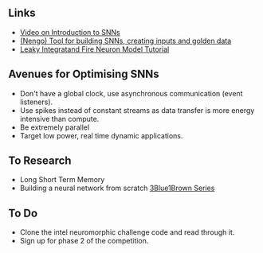 ## Links 
* [Video on Introduction to SNNs](https://www.youtube.com/watch?v=PeW-TN3P1hk)
* [(Nengo) Tool for building SNNs, creating inputs and golden data](https://www.nengo.ai/)
* [Leaky Integratand Fire Neuron Model Tutorial](https://compneuro.neuromatch.io/tutorials/W2D3_BiologicalNeuronModels/student/W2D3_Tutorial1.html)

## Avenues for Optimising SNNs
* Don't have a global clock, use asynchronous communication (event listeners).
* Use spikes instead of constant streams as data transfer is more energy intensive than compute.
* Be extremely parallel 
* Target low power, real time dynamic applications.

## To Research
* Long Short Term Memory
* Building a neural network from scratch [3Blue1Brown Series](https://www.youtube.com/watch?v=aircAruvnKk)

## To Do
* Clone the intel neuromorphic challenge code and read through it. 
* Sign up for phase 2 of the competition.
